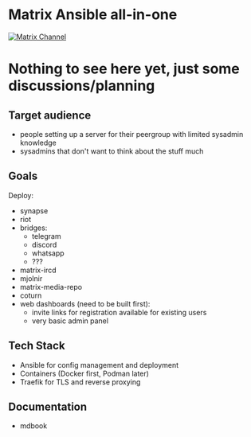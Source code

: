 # Matrix Ansible all-in-one
[![Matrix Channel](https://img.shields.io/matrix/matrix-ansible-aio:entropia.de?server_fqdn=matrix.org)](https://matrix.to/#/#matrix-ansible-aio:entropia.de)
# Nothing to see here yet, just some discussions/planning

## Target audience
 - people setting up a server for their peergroup with limited sysadmin knowledge
 - sysadmins that don't want to think about the stuff much

## Goals
Deploy:
 - synapse
 - riot
 - bridges:
   - telegram
   - discord
   - whatsapp
   - ???
 - matrix-ircd
 - mjolnir
 - matrix-media-repo
 - coturn
 - web dashboards (need to be built first):
   - invite links for registration available for existing users
   - very basic admin panel

## Tech Stack
 - Ansible for config management and deployment
 - Containers (Docker first, Podman later)
 - Traefik for TLS and reverse proxying

## Documentation
 - mdbook
